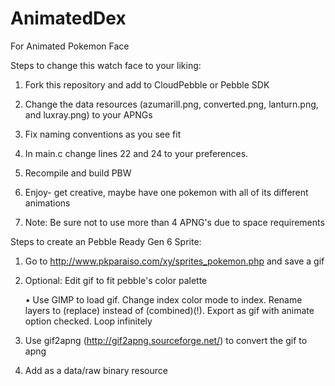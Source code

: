 # AnimatedDex
For Animated Pokemon Face

Steps to change this watch face to your liking:

1. Fork this repository and add to CloudPebble or Pebble SDK

2. Change the data resources (azumarill.png, converted.png, lanturn.png, and luxray.png) to your APNGs

3. Fix naming conventions as you see fit

4. In main.c change lines 22 and 24 to your preferences.

5. Recompile and build PBW

6. Enjoy- get creative, maybe have one pokemon with all of its different animations

7. Note: Be sure not to use more than 4 APNG's due to space requirements



Steps to create an Pebble Ready Gen 6 Sprite:

1. Go to http://www.pkparaiso.com/xy/sprites_pokemon.php and save a gif

2. Optional: Edit gif to fit pebble's color palette

    • Use GIMP to load gif. Change index color mode to index. Rename layers to (replace) instead of (combined)(!). Export as gif with animate option checked. Loop infinitely
    
3. Use gif2apng (http://gif2apng.sourceforge.net/) to convert the gif to apng

4. Add as a data/raw binary resource
